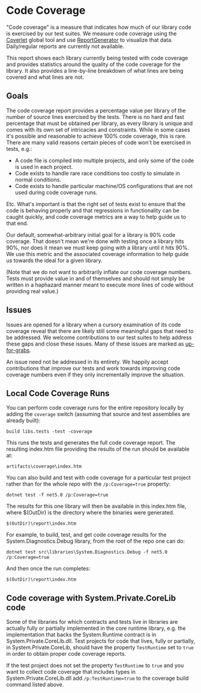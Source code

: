 Code Coverage
=============

"Code coverage" is a measure that indicates how much of our library code is exercised by our test suites. We measure code coverage using the [Coverlet](https://github.com/tonerdo/coverlet) global tool and use [ReportGenerator](https://github.com/danielpalme/ReportGenerator) to visualize that data. Daily/regular reports are currently not available.

This report shows each library currently being tested with code coverage and provides statistics around the quality of the code coverage for the library.  It also provides a line-by-line breakdown of what lines are being covered and what lines are not.

## Goals

The code coverage report provides a percentage value per library of the number of source lines exercised by the tests.  There is no hard and fast percentage that must be obtained per library, as every library is unique and comes with its own set of intricacies and constraints.  While in some cases it's possible and reasonable to achieve 100% code coverage, this is rare.  There are many valid reasons certain pieces of code won't be exercised in tests, e.g.:
- A code file is compiled into multiple projects, and only some of the code is used in each project.
- Code exists to handle rare race conditions too costly to simulate in normal conditions.
- Code exists to handle particular machine/OS configurations that are not used during code coverage runs.

Etc.  What's important is that the right set of tests exist to ensure that the code is behaving properly and that regressions in functionality can be caught quickly, and code coverage metrics are a way to help guide us to that end.

Our default, somewhat-arbitrary initial goal for a library is 90% code coverage.  That doesn't mean we're done with testing once a library hits 90%, nor does it mean we must keep going with a library until it hits 90%.  We use this metric and the associated coverage information to help guide us towards the ideal for a given library.

(Note that we do not want to arbitrarily inflate our code coverage numbers.  Tests must provide value in and of themselves and should not simply be written in a haphazard manner meant to execute more lines of code without providing real value.)

## Issues

Issues are opened for a library when a cursory examination of its code coverage reveal that there are likely still some meaningful gaps that need to be addressed.  We welcome contributions to our test suites to help address these gaps and close these issues.  Many of these issues are marked as [up-for-grabs](https://github.com/dotnet/runtime/labels/up-for-grabs).

An issue need not be addressed in its entirety. We happily accept contributions that improve our tests and work towards improving code coverage numbers even if they only incrementally improve the situation.

## Local Code Coverage Runs

You can perform code coverage runs for the entire repository locally by adding the `coverage` switch (assuming that  source and test assemblies are already built):

    build libs.tests -test -coverage

This runs the tests and generates the full code coverage report. The resulting index.htm file providing the results of the run should be available at:

    artifacts\coverage\index.htm

You can also build and test with code coverage for a particular test project rather than for the whole repo with the `/p:Coverage=true` property:

    dotnet test -f net5.0 /p:Coverage=true

The results for this one library will then be available in this index.htm file, where $(OutDir) is the directory where the binaries were generated.

    $(OutDir)\report\index.htm

For example, to build, test, and get code coverage results for the System.Diagnostics.Debug library, from the root of the repo one can do:

    dotnet test src\libraries\System.Diagnostics.Debug -f net5.0 /p:Coverage=true

And then once the run completes:

    $(OutDir)\report\index.htm

## Code coverage with System.Private.CoreLib code

Some of the libraries for which contracts and tests live in libraries are actually fully or partially implemented in the core runtime library, e.g. the implementation that backs the System.Runtime contract is in System.Private.CoreLib.dll. Test projects for code that lives, fully or partially, in System.Private.CoreLib, should have the property `TestRuntime` set to `true` in order to obtain proper code coverage reports.

If the test project does not set the property `TestRuntime` to `true` and you want to collect code coverage that includes types in System.Private.CoreLib.dll add `/p:TestRuntime=true` to the coverage build command listed above.
